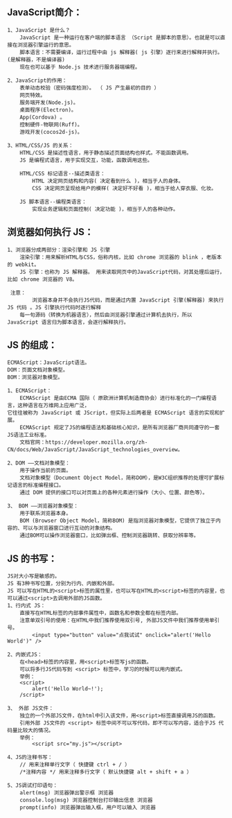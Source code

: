

## JavaScript简介：
    1、JavaScript 是什么？
        JavaScript 是一种运行在客户端的脚本语言 （Script 是脚本的意思）。也就是可以直接在浏览器引擎运行的意思。
        脚本语言：不需要编译，运行过程中由 js 解释器( js 引擎）逐行来进行解释并执行。   (是解释器，不是编译器)
        现在也可以基于 Node.js 技术进行服务器端编程。

    2、JavaScript的作用：
        表单动态校验（密码强度检测）。 （ JS 产生最初的目的 ）
        网页特效。
        服务端开发(Node.js)。
        桌面程序(Electron)。
        App(Cordova) 。
        控制硬件-物联网(Ruff)。
        游戏开发(cocos2d-js)。
    
    3、HTML/CSS/JS 的关系：
        HTML/CSS 是描述性语言，用于静态描述页面结构也样式。不能函数调用。
        JS 是编程式语言，用于实现交互，功能，函数调用这些。

        HTML/CSS 标记语言--描述类语言：
            HTML 决定网页结构和内容( 决定看到什么 )，相当于人的身体。
            CSS 决定网页呈现给用户的模样( 决定好不好看 )，相当于给人穿衣服、化妆。

        JS 脚本语言--编程类语言：
            实现业务逻辑和页面控制( 决定功能 )，相当于人的各种动作。


## 浏览器如何执行 JS：
    1、浏览器分成两部分：渲染引擎和 JS 引擎
        渲染引擎：用来解析HTML与CSS，俗称内核，比如 chrome 浏览器的 blink ，老版本的 webkit。
        JS 引擎：也称为 JS 解释器。 用来读取网页中的JavaScript代码，对其处理后运行，比如 chrome 浏览器的 V8。

     注意：
            浏览器本身并不会执行JS代码，而是通过内置 JavaScript 引擎(解释器) 来执行 JS 代码 。JS 引擎执行代码时逐行解释
        每一句源码（转换为机器语言），然后由浏览器引擎通过计算机去执行，所以 JavaScript 语言归为脚本语言，会逐行解释执行。


## JS 的组成：
    ECMAScript：JavaScript语法。
    DOM：页面文档对象模型。
    BOM：浏览器对象模型。

    1、ECMAScript：
        ECMAScript 是由ECMA 国际（ 原欧洲计算机制造商协会）进行标准化的一门编程语言，这种语言在万维网上应用广泛，
    它往往被称为 JavaScript 或 JScript，但实际上后两者是 ECMAScript 语言的实现和扩展。
        ECMAScript 规定了JS的编程语法和基础核心知识，是所有浏览器厂商共同遵守的一套JS语法工业标准。
        文档官网：https://developer.mozilla.org/zh-CN/docs/Web/JavaScript/JavaScript_technologies_overview。
    
    2、DOM ——文档对象模型：
        用于操作当前的页面。
        文档对象模型（Document Object Model，简称DOM），是W3C组织推荐的处理可扩展标记语言的标准编程接口。
        通过 DOM 提供的接口可以对页面上的各种元素进行操作（大小、位置、颜色等）。

    3、 BOM ——浏览器对象模型：
        用于联系浏览器本身。
        BOM (Browser Object Model，简称BOM) 是指浏览器对象模型，它提供了独立于内容的、可以与浏览器窗口进行互动的对象结构。
        通过BOM可以操作浏览器窗口，比如弹出框、控制浏览器跳转、获取分辨率等。


## JS 的书写：
    JS对大小写是敏感的。
    JS 有3种书写位置，分别为行内、内嵌和外部。
    JS 可以写在HTML的<script>标签的属性里，也可以写在HTML的<script>标签的内容里，也可以通过<script>去调用外部的JS函数。
    1、行内式 JS：
        直接写在HTML标签的内部事件属性中，函数名和参数全都在标签内部。
        注意单双引号的使用：在HTML中我们推荐使用双引号, 外部JS文件中我们推荐使用单引号。
            <input type="button" value="点我试试" onclick="alert('Hello World')" />

    2、内嵌式JS：
        在<head>标签的内容里，用<script>标签写js的函数。
        可以将多行JS代码写到 <script> 标签中，学习的时候可以用内嵌式。
        举例：
        <script>
            alert('Hello World~!');
        /script>

    3、 外部 JS文件：
        独立的一个外部JS文件，在html中引入该文件，用<script>标签直接调用JS的函数。
        引用外部 JS文件的 <script> 标签中间不可以写代码，即不可以写内容，适合于JS 代码量比较大的情况。
        举例：
            <script src="my.js"></script>

    4、JS的注释书写：
        // 用来注释单行文字（ 快捷键 ctrl + / ）
        /*注释内容 */ 用来注释多行文字（ 默认快捷键 alt + shift + a ）

    5、JS调试打印语句：
        alert(msg) 浏览器弹出警示框 浏览器
        console.log(msg) 浏览器控制台打印输出信息 浏览器
        prompt(info) 浏览器弹出输入框，用户可以输入 浏览器



